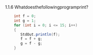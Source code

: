 1.1.6 Whatdoesthefollowingprogramprint?
```java
    int f = 0;
    int g = 1;
    for (int i = 0; i <= 15; i++)
    {
       StdOut.println(f);
       f = f + g;
       g = f - g;
    }
```
